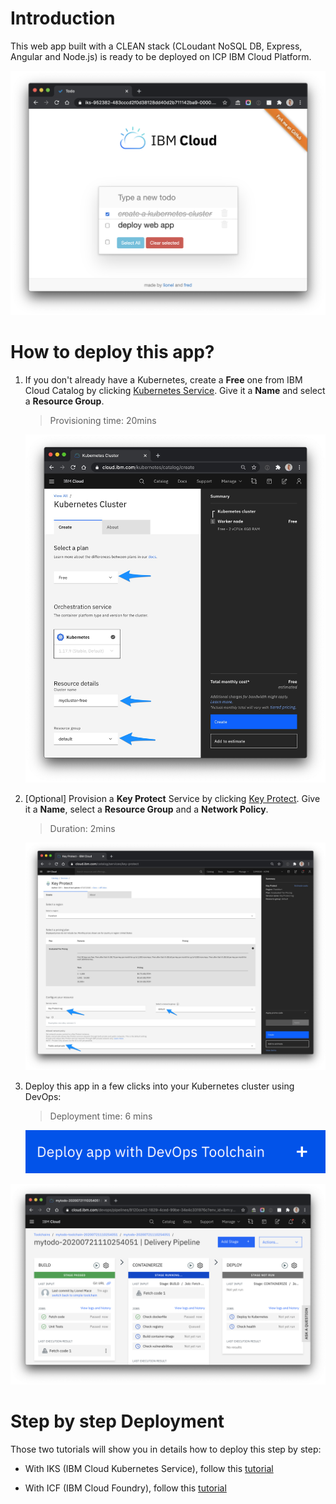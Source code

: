 # Introduction

This web app built with a CLEAN stack (CLoudant NoSQL DB, Express, Angular and Node.js) is ready to be deployed on ICP IBM Cloud Platform.

![Todo](./images/screenshot.png)


# How to deploy this app?

1. If you don't already have a Kubernetes, create a **Free** one from IBM Cloud Catalog by clicking [Kubernetes Service](https://cloud.ibm.com/kubernetes/catalog/create). Give it a **Name** and select a **Resource Group**.

    > Provisioning time: 20mins

    ![Cluster](./images/iks-free-cluster.jpg)


1. [Optional] Provision a **Key Protect** Service by clicking [Key Protect](https://cloud.ibm.com/catalog/services/key-protect). Give it a **Name**, select a **Resource Group** and a **Network Policy**.

    > Duration: 2mins

    ![Key Protect](./images/key-protect.jpg)

    

1. Deploy this app in a few clicks into your Kubernetes cluster using DevOps:

    > Deployment time: 6 mins
    
    <a href="https://cloud.ibm.com/devops/setup/deploy?repository=https://github.com/lionelmace/mytodo&branch=master">![](./images/createtoolchain.png)</a>


![Delivery Pipeline](./images/deliverypipeline.png)


# Step by step Deployment

Those two tutorials will show you in details how to deploy this step by step:

* With IKS (IBM Cloud Kubernetes Service), follow this [tutorial](https://lionelmace.github.io/iks-lab)

* With ICF (IBM Cloud Foundry), follow this [tutorial](https://github.com/lionelmace/bluemix-labs/tree/master/labs/Lab%20CloudFoundry%20-%20Deploy%20TODO%20web%20application)